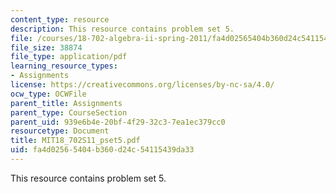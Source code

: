 ```yaml
---
content_type: resource
description: This resource contains problem set 5.
file: /courses/18-702-algebra-ii-spring-2011/fa4d02565404b360d24c54115439da33_MIT18_702S11_pset5.pdf
file_size: 38874
file_type: application/pdf
learning_resource_types:
- Assignments
license: https://creativecommons.org/licenses/by-nc-sa/4.0/
ocw_type: OCWFile
parent_title: Assignments
parent_type: CourseSection
parent_uid: 939e6b4e-20bf-4f29-32c3-7ea1ec379cc0
resourcetype: Document
title: MIT18_702S11_pset5.pdf
uid: fa4d0256-5404-b360-d24c-54115439da33
---
```

This resource contains problem set 5.